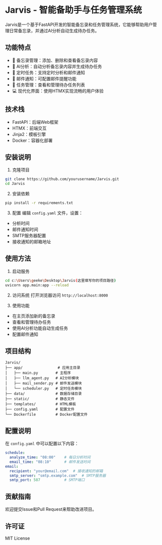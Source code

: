 # Jarvis - 智能备助手与任务管理系统

Jarvis是一个基于FastAPI开发的智能备忘录和任务管理系统，它能够帮助用户管理日常备忘录，并通过AI分析自动生成待办任务。

## 功能特点

- 📝 备忘录管理：添加、删除和查看备忘录内容
- 🤖 AI分析：自动分析备忘录内容并生成待办任务
- 📅 定时任务：支持定时分析和邮件通知
- 📧 邮件通知：可配置邮件提醒功能
- 🎯 任务管理：查看和管理待办任务列表
- 💻 现代化界面：使用HTMX实现流畅的用户体验

## 技术栈

- FastAPI：后端Web框架
- HTMX：前端交互
- Jinja2：模板引擎
- Docker：容器化部署

## 安装说明

1. 克隆项目
```bash
git clone https://github.com/yourusername/Jarvis.git
cd Jarvis
```

2. 安装依赖
```bash
pip install -r requirements.txt
```

3. 配置
编辑 `config.yaml` 文件，设置：
- 分析时间
- 邮件通知时间
- SMTP服务器配置
- 接收通知的邮箱地址

## 使用方法

1. 启动服务
```bash
cd c:\Users\geeke\Desktop\Jarvis(这里填写你的项目路径)
uvicorn app.main:app --reload
```

2. 访问系统
打开浏览器访问 `http://localhost:8000`

3. 使用功能
- 在主页添加新的备忘录
- 查看和管理待办任务
- 使用AI分析功能自动生成任务
- 配置邮件通知

## 项目结构

```
Jarvis/
├── app/                # 应用主目录
│   ├── main.py        # 主程序
│   ├── llm_agent.py   # AI分析模块
│   ├── mail_sender.py # 邮件发送模块
│   └── scheduler.py   # 定时任务模块
├── data/              # 数据存储目录
├── static/            # 静态文件
├── templates/         # HTML模板
├── config.yaml        # 配置文件
└── Dockerfile         # Docker配置文件
```

## 配置说明

在 `config.yaml` 中可以配置以下内容：

```yaml
schedule:
  analyze_time: "08:00"    # 每日分析时间
  email_time: "08:10"      # 邮件发送时间
email:
  recipient: "your@email.com"  # 接收通知的邮箱
  smtp_server: "smtp.example.com"  # SMTP服务器
  smtp_port: 587           # SMTP端口
```

## 贡献指南

欢迎提交Issue和Pull Request来帮助改进项目。

## 许可证

MIT License 
